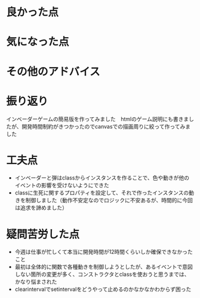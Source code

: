 # 良かった点


# 気になった点


# その他のアドバイス


# 振り返り
インベーダーゲームの簡易版を作ってみました　htmlのゲーム説明にも書きましたが、開発時間制約がきつかったのでcanvasでの描画周りに絞って作ってみました

# 工夫点
- インベーダーと弾はclassからインスタンスを作ることで、色や動きが他のイベントの影響を受けないようにできた
- classに生死に関するプロパティを設定して、それで作ったインスタンスの動きを制御しました（動作不安定なのでロジックに不安あるが、時間的に今回は追求を諦めました）

# 疑問苦労した点
- 今週は仕事が忙しくて本当に開発時間が12時間くらいしか確保できなかったこと
- 最初は全体的に関数で各種動きを制御しようとしたが、あるイベントで意図しない箇所の変更が多く、コンストラクタとclassを使おうと思うまでは、かなり悩まされた
- clearintervalでsetintervalをどうやって止めるのかなかなかわからず困った
